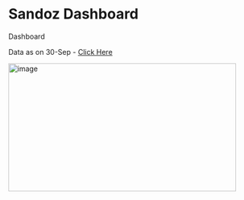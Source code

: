 # Sandoz Dashboard
Dashboard

Data as on 30-Sep - <a href="https://cognizantonline-my.sharepoint.com/personal/2428726_cognizant_com/Documents/Data%20on%2030-Sep.xlsx?web=1">Click Here</a>


<img width="452" height="254" alt="image" src="https://github.com/user-attachments/assets/666998ab-7f95-4192-825d-973b23fd5ce3" />



